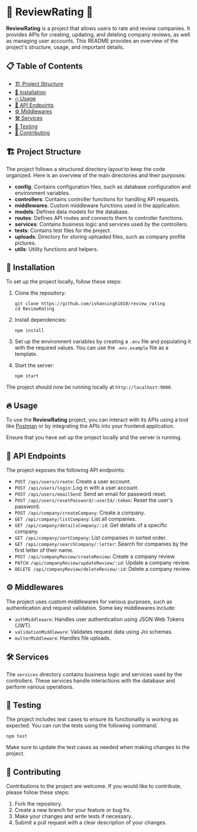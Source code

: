 # 🌟 ReviewRating 🌟

**ReviewRating** is a project that allows users to rate and review companies. It provides APIs for creating, updating, and deleting company reviews, as well as managing user accounts. This README provides an overview of the project's structure, usage, and important details.

## 📋 Table of Contents

- [🏗️ Project Structure](#project-structure)
- [🚀 Installation](#installation)
- [🔥 Usage](#usage)
- [📡 API Endpoints](#api-endpoints)
- [⚙️ Middlewares](#middlewares)
- [🛠️ Services](#services)
- [🧪 Testing](#testing)
- [🤝 Contributing](#contributing)

## 🏗️ Project Structure

The project follows a structured directory layout to keep the code organized. Here is an overview of the main directories and their purposes:

- **config**: Contains configuration files, such as database configuration and environment variables.
- **controllers**: Contains controller functions for handling API requests.
- **middlewares**: Custom middleware functions used in the application.
- **models**: Defines data models for the database.
- **routes**: Defines API routes and connects them to controller functions.
- **services**: Contains business logic and services used by the controllers.
- **tests**: Contains test files for the project.
- **uploads**: Directory for storing uploaded files, such as company profile pictures.
- **utils**: Utility functions and helpers.

## 🚀 Installation

To set up the project locally, follow these steps:

1. Clone the repository:

   ```shell
   git clone https://github.com/ishansingh1010/review_rating
   cd ReviewRating
   ```

2. Install dependencies:

   ```shell
   npm install
   ```

3. Set up the environment variables by creating a `.env` file and populating it with the required values. You can use the `.env.example` file as a template.

4. Start the server:

   ```shell
   npm start
   ```

The project should now be running locally at `http://localhost:9000`.

## 🔥 Usage

To use the **ReviewRating** project, you can interact with its APIs using a tool like [Postman](https://www.postman.com/) or by integrating the APIs into your frontend application.

Ensure that you have set up the project locally and the server is running.

## 📡 API Endpoints

The project exposes the following API endpoints:

- `POST /api/users/create`: Create a user account.
- `POST /api/users/login`: Log in with a user account.
- `POST /api/users/emailSend`: Send an email for password reset.
- `POST /api/users/resetPassword/:userId/:token`: Reset the user's password.
- `POST /api/company/createCompany`: Create a company.
- `GET /api/company/listCompany`: List all companies.
- `GET /api/company/detailsCompany/:id`: Get details of a specific company.
- `GET /api/company/sortCompany`: List companies in sorted order.
- `GET /api/company/searchCompany/:letter`: Search for companies by the first letter of their name.
- `POST /api/companyReview/createReview`: Create a company review.
- `PATCH /api/companyReview/updateReview/:id`: Update a company review.
- `DELETE /api/companyReview/deleteReview/:id`: Delete a company review.

## ⚙️ Middlewares

The project uses custom middlewares for various purposes, such as authentication and request validation. Some key middlewares include:

- `authMiddleware`: Handles user authentication using JSON Web Tokens (JWT).
- `validationMiddleware`: Validates request data using Joi schemas.
- `multerMiddleware`: Handles file uploads.

## 🛠️ Services

The `services` directory contains business logic and services used by the controllers. These services handle interactions with the database and perform various operations.

## 🧪 Testing

The project includes test cases to ensure its functionality is working as expected. You can run the tests using the following command:

```shell
npm test
```

Make sure to update the test cases as needed when making changes to the project.

## 🤝 Contributing

Contributions to the project are welcome. If you would like to contribute, please follow these steps:

1. Fork the repository.
2. Create a new branch for your feature or bug fix.
3. Make your changes and write tests if necessary.
4. Submit a pull request with a clear description of your changes.
